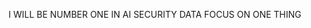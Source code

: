 I WILL BE NUMBER ONE IN AI SECURITY DATA
FOCUS ON ONE THING
<!---
0xbrbrbrbr/0xbrbrbrbr is a ✨ special ✨ repository because its `README.md` (this file) appears on your GitHub profile.
You can click the Preview link to take a look at your changes.
--->
